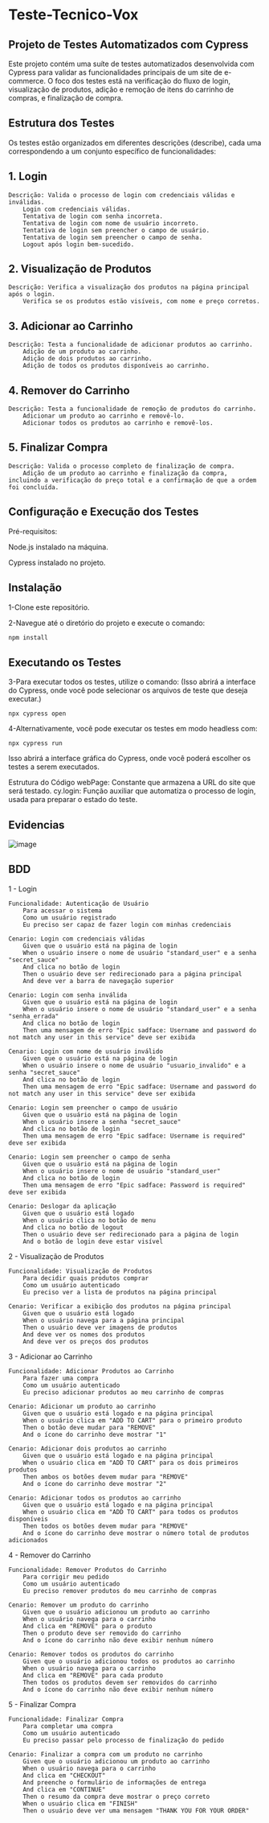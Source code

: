 # Teste-Tecnico-Vox

## Projeto de Testes Automatizados com Cypress
Este projeto contém uma suíte de testes automatizados desenvolvida com Cypress para validar as funcionalidades principais de um site de e-commerce. O foco dos testes está na verificação do fluxo de login, visualização de produtos, adição e remoção de itens do carrinho de compras, e finalização de compra.

## Estrutura dos Testes
Os testes estão organizados em diferentes descrições (describe), cada uma correspondendo a um conjunto específico de funcionalidades:

## 1. Login
```
Descrição: Valida o processo de login com credenciais válidas e inválidas.
    Login com credenciais válidas.
    Tentativa de login com senha incorreta.
    Tentativa de login com nome de usuário incorreto.
    Tentativa de login sem preencher o campo de usuário.
    Tentativa de login sem preencher o campo de senha.
    Logout após login bem-sucedido.
```

## 2. Visualização de Produtos
```
Descrição: Verifica a visualização dos produtos na página principal após o login.
    Verifica se os produtos estão visíveis, com nome e preço corretos.
```

## 3. Adicionar ao Carrinho
```
Descrição: Testa a funcionalidade de adicionar produtos ao carrinho.
    Adição de um produto ao carrinho.
    Adição de dois produtos ao carrinho.
    Adição de todos os produtos disponíveis ao carrinho.
```

## 4. Remover do Carrinho
```
Descrição: Testa a funcionalidade de remoção de produtos do carrinho.
    Adicionar um produto ao carrinho e removê-lo.
    Adicionar todos os produtos ao carrinho e removê-los.
```

## 5. Finalizar Compra
```
Descrição: Valida o processo completo de finalização de compra.
    Adição de um produto ao carrinho e finalização da compra, incluindo a verificação do preço total e a confirmação de que a ordem foi concluída.
```

## Configuração e Execução dos Testes
Pré-requisitos:

Node.js instalado na máquina.

Cypress instalado no projeto.

## Instalação

1-Clone este repositório.

2-Navegue até o diretório do projeto e execute o comando:

```bash
npm install
```

## Executando os Testes

3-Para executar todos os testes, utilize o comando: (Isso abrirá a interface do Cypress, onde você pode selecionar os arquivos de teste que deseja executar.)
```
npx cypress open
```
4-Alternativamente, você pode executar os testes em modo headless com:
```
npx cypress run
```


Isso abrirá a interface gráfica do Cypress, onde você poderá escolher os testes a serem executados.


Estrutura do Código
webPage: Constante que armazena a URL do site que será testado.
cy.login: Função auxiliar que automatiza o processo de login, usada para preparar o estado do teste.

## Evidencias

![image](https://github.com/user-attachments/assets/8b79fa21-ea89-4f11-b0e3-9a149dab6803)

## BDD

1 - Login
```
Funcionalidade: Autenticação de Usuário
    Para acessar o sistema
    Como um usuário registrado
    Eu preciso ser capaz de fazer login com minhas credenciais

Cenario: Login com credenciais válidas
    Given que o usuário está na página de login
    When o usuário insere o nome de usuário "standard_user" e a senha "secret_sauce"
    And clica no botão de login
    Then o usuário deve ser redirecionado para a página principal
    And deve ver a barra de navegação superior

Cenario: Login com senha inválida
    Given que o usuário está na página de login
    When o usuário insere o nome de usuário "standard_user" e a senha "senha_errada"
    And clica no botão de login
    Then uma mensagem de erro "Epic sadface: Username and password do not match any user in this service" deve ser exibida

Cenario: Login com nome de usuário inválido
    Given que o usuário está na página de login
    When o usuário insere o nome de usuário "usuario_invalido" e a senha "secret_sauce"
    And clica no botão de login
    Then uma mensagem de erro "Epic sadface: Username and password do not match any user in this service" deve ser exibida

Cenario: Login sem preencher o campo de usuário
    Given que o usuário está na página de login
    When o usuário insere a senha "secret_sauce"
    And clica no botão de login
    Then uma mensagem de erro "Epic sadface: Username is required" deve ser exibida

Cenario: Login sem preencher o campo de senha
    Given que o usuário está na página de login
    When o usuário insere o nome de usuário "standard_user"
    And clica no botão de login
    Then uma mensagem de erro "Epic sadface: Password is required" deve ser exibida

Cenario: Deslogar da aplicação
    Given que o usuário está logado
    When o usuário clica no botão de menu
    And clica no botão de logout
    Then o usuário deve ser redirecionado para a página de login
    And o botão de login deve estar visível
```

2 - Visualização de Produtos
```
Funcionalidade: Visualização de Produtos
    Para decidir quais produtos comprar
    Como um usuário autenticado
    Eu preciso ver a lista de produtos na página principal

Cenario: Verificar a exibição dos produtos na página principal
    Given que o usuário está logado
    When o usuário navega para a página principal
    Then o usuário deve ver imagens de produtos
    And deve ver os nomes dos produtos
    And deve ver os preços dos produtos
```

3 - Adicionar ao Carrinho
```
Funcionalidade: Adicionar Produtos ao Carrinho
    Para fazer uma compra
    Como um usuário autenticado
    Eu preciso adicionar produtos ao meu carrinho de compras

Cenario: Adicionar um produto ao carrinho
    Given que o usuário está logado e na página principal
    When o usuário clica em "ADD TO CART" para o primeiro produto
    Then o botão deve mudar para "REMOVE"
    And o ícone do carrinho deve mostrar "1"

Cenario: Adicionar dois produtos ao carrinho
    Given que o usuário está logado e na página principal
    When o usuário clica em "ADD TO CART" para os dois primeiros produtos
    Then ambos os botões devem mudar para "REMOVE"
    And o ícone do carrinho deve mostrar "2"

Cenario: Adicionar todos os produtos ao carrinho
    Given que o usuário está logado e na página principal
    When o usuário clica em "ADD TO CART" para todos os produtos disponíveis
    Then todos os botões devem mudar para "REMOVE"
    And o ícone do carrinho deve mostrar o número total de produtos adicionados

```

4 - Remover do Carrinho
```
Funcionalidade: Remover Produtos do Carrinho
    Para corrigir meu pedido
    Como um usuário autenticado
    Eu preciso remover produtos do meu carrinho de compras

Cenario: Remover um produto do carrinho
    Given que o usuário adicionou um produto ao carrinho
    When o usuário navega para o carrinho
    And clica em "REMOVE" para o produto
    Then o produto deve ser removido do carrinho
    And o ícone do carrinho não deve exibir nenhum número

Cenario: Remover todos os produtos do carrinho
    Given que o usuário adicionou todos os produtos ao carrinho
    When o usuário navega para o carrinho
    And clica em "REMOVE" para cada produto
    Then todos os produtos devem ser removidos do carrinho
    And o ícone do carrinho não deve exibir nenhum número
```
5 - Finalizar Compra
```
Funcionalidade: Finalizar Compra
    Para completar uma compra
    Como um usuário autenticado
    Eu preciso passar pelo processo de finalização do pedido

Cenario: Finalizar a compra com um produto no carrinho
    Given que o usuário adicionou um produto ao carrinho
    When o usuário navega para o carrinho
    And clica em "CHECKOUT"
    And preenche o formulário de informações de entrega
    And clica em "CONTINUE"
    Then o resumo da compra deve mostrar o preço correto
    When o usuário clica em "FINISH"
    Then o usuário deve ver uma mensagem "THANK YOU FOR YOUR ORDER"
```
